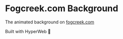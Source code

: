 # Fogcreek.com Background

The animated background on [fogcreek.com][fb]

Built with HyperWeb :milky_way:

[fb]:www.fogcreek.com
